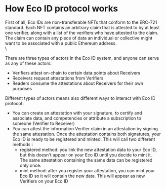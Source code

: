 # How Eco ID protocol works

First of all, Eco IDs are non-transferable NFTs that conform to the ERC-721 standard. Each NFT contains an arbitrary claim that is attested to by at least one verifier, along with a list of the verifiers who have attested to the claim. The claim can contain any piece of data an individual or collective might want to be associated with a public Ethereum address.\
\


There are three types of actors in the Eco ID system, and anyone can serve as any of these actors:

* Verifiers attest on-chain to certain data points about Receivers
* Receivers request attestations from Verifiers
* Readers consume the attestations about Receivers for their own purposes



Different types of actors means also different ways to interact with Eco ID protocol :

* You can create an attestation with your signature, to certify and associate data, and competencies or attribute a subscription to someone (Verifier to Receiver)
* You can attest the information Verifier claim in an attestation by signing the same attestation. Once the attestation contains both signatures, your Eco ID is ready to be registered and minted. This will call two different methods :&#x20;
  * registered method: you link the new attestation data to your Eco ID, but this doesn't appear on your Eco ID until you decide to mint it. The same attestation containing the same data can be registered only once.
  * mint method: after you register your attestation, you can mint your Eco ID so it will contain the new data. This will appear as new Verifiers on your Eco ID&#x20;

